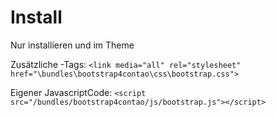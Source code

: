 # Install

Nur installieren und im Theme

Zusätzliche <head>-Tags: `<link media="all" rel="stylesheet" href="\bundles\bootstrap4contao\css\bootstrap.css">`


Eigener JavascriptCode:
`<script src="/bundles/bootstrap4contao/js/bootstrap.js"></script>`
